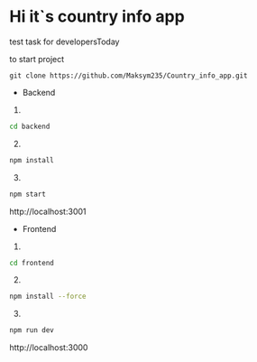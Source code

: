 # Hi it`s country info app 
test task for developersToday

to start project

`git clone https://github.com/Maksym235/Country_info_app.git`

- Backend
1.
```bash
cd backend
```
2.
```bash
npm install
```
3.
```bash
npm start
```
http://localhost:3001


- Frontend
1.
```bash
cd frontend
```
2.
```bash
npm install --force
```
3.
```bash
npm run dev
```

http://localhost:3000
